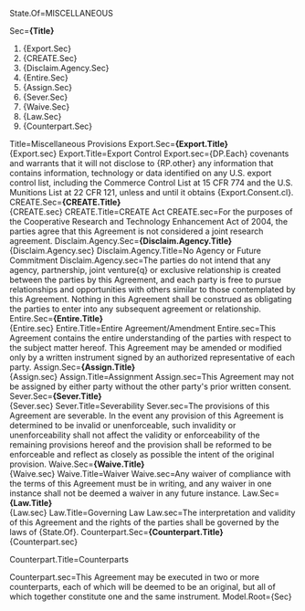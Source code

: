 State.Of=MISCELLANEOUS

Sec=<b>{Title}</b> <ol><li>{Export.Sec}</li><li>{CREATE.Sec}</li><li>{Disclaim.Agency.Sec}</li><li>{Entire.Sec}</li><li>{Assign.Sec}</li><li>{Sever.Sec}</li><li>{Waive.Sec}</li><li>{Law.Sec}</li><li>{Counterpart.Sec}</li></ol>
Title=Miscellaneous Provisions
Export.Sec=<b>{Export.Title}</b><br> {Export.sec}
Export.Title=Export Control
Export.sec={DP.Each} covenants and warrants that it will not disclose to {RP.other} any information that contains information, technology or data identified on any U.S. export control list, including the Commerce Control List at 15 CFR 774 and the U.S. Munitions List at 22 CFR 121, unless and until it obtains {Export.Consent.cl}.
CREATE.Sec=<b>{CREATE.Title}</b><br> {CREATE.sec}
CREATE.Title=CREATE Act
CREATE.sec=For the purposes of the Cooperative Research and Technology Enhancement Act of 2004, the parties agree that this Agreement is not considered a joint research agreement.
Disclaim.Agency.Sec=<b>{Disclaim.Agency.Title}</b><br> {Disclaim.Agency.sec}
Disclaim.Agency.Title=No Agency or Future Commitment
Disclaim.Agency.sec=The parties do not intend that any agency, partnership, joint venture{q} or exclusive relationship is created between the parties by this Agreement, and each party is free to pursue relationships and opportunities with others similar to those contemplated by this Agreement. Nothing in this Agreement shall be construed as obligating the parties to enter into any subsequent agreement or relationship.
Entire.Sec=<b>{Entire.Title}</b><br> {Entire.sec}
Entire.Title=Entire Agreement/Amendment
Entire.sec=This Agreement contains the entire understanding of the parties with respect to the subject matter hereof. This Agreement may be amended or modified only by a written instrument signed by an authorized representative of each party.
Assign.Sec=<b>{Assign.Title}</b><br> {Assign.sec}
Assign.Title=Assignment
Assign.sec=This Agreement may not be assigned by either party without the other party's prior written consent.
Sever.Sec=<b>{Sever.Title}</b><br> {Sever.sec}
Sever.Title=Severability
Sever.sec=The provisions of this Agreement are severable. In the event any provision of this Agreement is determined to be invalid or unenforceable, such invalidity or unenforceability shall not affect the validity or enforceability of the remaining provisions hereof and the provision shall be reformed to be enforceable and reflect as closely as possible the intent of the original provision.
Waive.Sec=<b>{Waive.Title}</b><br> {Waive.sec}
Waive.Title=Waiver
Waive.sec=Any waiver of compliance with the terms of this Agreement must be in writing, and any waiver in one instance shall not be deemed a waiver in any future instance.
Law.Sec=<b>{Law.Title}</b><br> {Law.sec}
Law.Title=Governing Law
Law.sec=The interpretation and validity of this Agreement and the rights of the parties shall be governed by the laws of {State.Of}.
Counterpart.Sec=<b>{Counterpart.Title}</b><br> {Counterpart.sec}

Counterpart.Title=Counterparts

Counterpart.sec=This Agreement may be executed in two or more counterparts, each of which will be deemed to be an original, but all of which together constitute one and the same instrument.
Model.Root={Sec}
